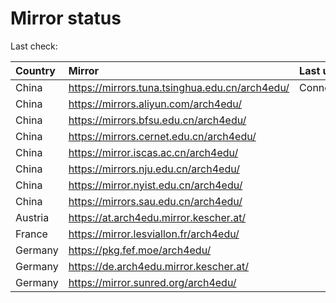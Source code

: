 <script src="./time.js"></script>
# Mirror status
Last check: <script type="text/javascript">localize(1726654979.7359762);</script>

|Country|Mirror|Last update|
|:------|:-----|:----------|
|China|https://mirrors.tuna.tsinghua.edu.cn/arch4edu/|ConnectionError|
|China|https://mirrors.aliyun.com/arch4edu/|<script type="text/javascript">localize(1726598397);</script>|
|China|https://mirrors.bfsu.edu.cn/arch4edu/|<script type="text/javascript">localize(1726598397);</script>|
|China|https://mirrors.cernet.edu.cn/arch4edu/|<script type="text/javascript">localize(1726598397);</script>|
|China|https://mirror.iscas.ac.cn/arch4edu/|<script type="text/javascript">localize(1726598397);</script>|
|China|https://mirrors.nju.edu.cn/arch4edu/|<script type="text/javascript">localize(1726555006);</script>|
|China|https://mirror.nyist.edu.cn/arch4edu/|<script type="text/javascript">localize(1726598397);</script>|
|China|https://mirrors.sau.edu.cn/arch4edu/|<script type="text/javascript">localize(1726598397);</script>|
|Austria|https://at.arch4edu.mirror.kescher.at/|<script type="text/javascript">localize(1726598397);</script>|
|France|https://mirror.lesviallon.fr/arch4edu/|<script type="text/javascript">localize(1726598397);</script>|
|Germany|https://pkg.fef.moe/arch4edu/|<script type="text/javascript">localize(1726598397);</script>|
|Germany|https://de.arch4edu.mirror.kescher.at/|<script type="text/javascript">localize(1726598397);</script>|
|Germany|https://mirror.sunred.org/arch4edu/|<script type="text/javascript">localize(1726598397);</script>|

<script src="./tablefilter/tablefilter.js"></script>
<script src="./table.js"></script>